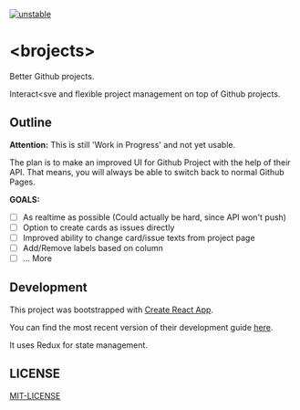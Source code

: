 [![unstable](http://badges.github.io/stability-badges/dist/unstable.svg)](https://github.com/badges/stability-badges#stability-2---unstable)

# &lt;brojects&gt;

Better Github projects.

Interact<sve and flexible project management on top of Github projects.

## Outline

**Attention:** This is still 'Work in Progress' and not yet usable.

The plan is to make an improved UI for Github Project with the help of their API. 
That means, you will always be able to switch back to normal Github Pages.

**GOALS:**

 - [ ] As realtime as possible (Could actually be hard, since API won't push)
 - [ ] Option to create cards as issues directly
 - [ ] Improved ability to change card/issue texts from project page
 - [ ] Add/Remove labels based on column
 - [ ] ... More

## Development

This project was bootstrapped with [Create React App](https://github.com/facebookincubator/create-react-app).

You can find the most recent version of their development guide [here](https://github.com/facebookincubator/create-react-app/blob/master/packages/react-scripts/template/README.md).

It uses Redux for state management.

## LICENSE

[MIT-LICENSE](LICENSE)